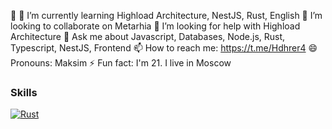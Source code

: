 

🔭 🌱 I’m currently learning Highload Architecture, NestJS, Rust, English 👯 I’m looking to collaborate on Metarhia 🤔 I’m looking for help with Highload Architecture 💬 Ask me about Javascript, Databases, Node.js, Rust, Typescript, NestJS, Frontend 📫 How to reach me: https://t.me/Hdhrer4 😄 Pronouns: Maksim ⚡ Fun fact: I'm 21. I live in Moscow

### Skills
<p>
  <a href="https://www.rust-lang.org/" target="_blank">
        <img alt="Rust" src="https://img.shields.io/badge/-Rust-black?style=flat-square&logo=rust&logoColor=white" />
  </a>
</p>
